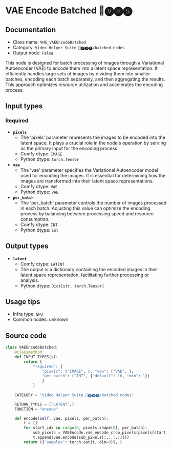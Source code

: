 # VAE Encode Batched 🎥🅥🅗🅢
## Documentation
- Class name: `VHS_VAEEncodeBatched`
- Category: `Video Helper Suite 🎥🅥🅗🅢/batched nodes`
- Output node: `False`

This node is designed for batch processing of images through a Variational Autoencoder (VAE) to encode them into a latent space representation. It efficiently handles large sets of images by dividing them into smaller batches, encoding each batch separately, and then aggregating the results. This approach optimizes resource utilization and accelerates the encoding process.
## Input types
### Required
- **`pixels`**
    - The 'pixels' parameter represents the images to be encoded into the latent space. It plays a crucial role in the node's operation by serving as the primary input for the encoding process.
    - Comfy dtype: `IMAGE`
    - Python dtype: `torch.Tensor`
- **`vae`**
    - The 'vae' parameter specifies the Variational Autoencoder model used for encoding the images. It is essential for determining how the images are transformed into their latent space representations.
    - Comfy dtype: `VAE`
    - Python dtype: `VAE`
- **`per_batch`**
    - The 'per_batch' parameter controls the number of images processed in each batch. Adjusting this value can optimize the encoding process by balancing between processing speed and resource consumption.
    - Comfy dtype: `INT`
    - Python dtype: `int`
## Output types
- **`latent`**
    - Comfy dtype: `LATENT`
    - The output is a dictionary containing the encoded images in their latent space representation, facilitating further processing or analysis.
    - Python dtype: `Dict[str, torch.Tensor]`
## Usage tips
- Infra type: `GPU`
- Common nodes: unknown


## Source code
```python
class VAEEncodeBatched:
    @classmethod
    def INPUT_TYPES(s):
        return {
            "required": {
                "pixels": ("IMAGE", ), "vae": ("VAE", ),
                "per_batch": ("INT", {"default": 16, "min": 1})
                }
            }
    
    CATEGORY = "Video Helper Suite 🎥🅥🅗🅢/batched nodes"

    RETURN_TYPES = ("LATENT",)
    FUNCTION = "encode"

    def encode(self, vae, pixels, per_batch):
        t = []
        for start_idx in range(0, pixels.shape[0], per_batch):
            sub_pixels = VAEEncode.vae_encode_crop_pixels(pixels[start_idx:start_idx+per_batch])
            t.append(vae.encode(sub_pixels[:,:,:,:3]))
        return ({"samples": torch.cat(t, dim=0)}, )

```

